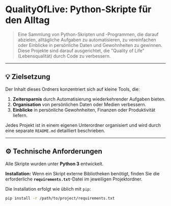 # QualityOfLive: Python-Skripte für den Alltag

> Eine Sammlung von Python-Skripten und -Programmen, die darauf abzielen, alltägliche Aufgaben zu automatisieren, zu vereinfachen oder Einblicke in persönliche Daten und Gewohnheiten zu gewinnen. Diese Projekte sind darauf ausgerichtet, die "Quality of Life" (Lebensqualität) durch Code zu verbessern.

---

## 💡 Zielsetzung

Der Inhalt dieses Ordners konzentriert sich auf kleine Tools, die:
1.  **Zeitersparnis** durch Automatisierung wiederkehrender Aufgaben bieten.
2.  **Organisation** von persönlichen Daten oder Medien verbessern.
3.  **Einblicke** in persönliche Gewohnheiten, Finanzen oder Produktivität liefern.

Jedes Projekt ist in einem eigenen Unterordner organisiert und wird durch eine separate `README.md` detailliert beschrieben.

---

## ⚙️ Technische Anforderungen

Alle Skripte wurden unter **Python 3** entwickelt.

**Installation:**
Wenn ein Skript externe Bibliotheken benötigt, finden Sie die erforderliche **`requirements.txt`**-Datei im jeweiligen Projektordner.

Die Installation erfolgt wie üblich mit `pip`:

```bash
pip install -r /path/to/project/requirements.txt
